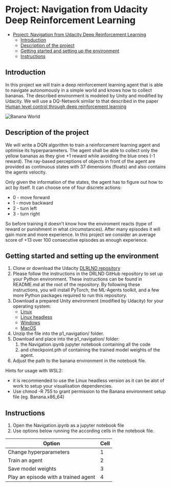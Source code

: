 # Project: Navigation from Udacity Deep Reinforcement Learning

- [Project: Navigation from Udacity Deep Reinforcement Learning](#project-navigation-from-udacity-deep-reinforcement-learning)
  - [Introduction](#introduction)
  - [Description of the project](#description-of-the-project)
  - [Getting started and setting up the environment](#getting-started-and-setting-up-the-environment)
  - [Instructions](#instructions)


## Introduction

In this project we will train a deep reinforcement learning agent that is able to navigate autonomously in a simple world and knows how to collect bananas.
The described environment is modeled by Unity and modified by Udacity.
We will use a DQ-Network similar to that described in the paper [Human level control through deep reinforcement learning](https://storage.googleapis.com/deepmind-media/dqn/DQNNaturePaper.pdf)

![Banana World](banana_world.gif)

## Description of the project

We will write a DQN algorithm to train a reinforcement learning agent and optimise its hyperparameters. The agent shall be able to collect only the yellow bananas as they give +1 reward while avoiding the blue ones (-1 reward). The ray-based perceptions of objects in front of the agent are provided as continuous states with 37 dimensions (floats) and also contains the agents velocity.

Only given the information of the states, the agent has to figure out how to act by itself. 
It can choose one of four discrete actions:
* 0 - move forward
* 1 - move backward
* 2 - turn left
* 3 - turn right

So before training it doesn't know how the enviroment reacts (type of reward or punishment in what circumstances). After many episodes it will gain more and more experience. In this project we consider an average score of +13 over 100 consecutive episodes as enough experience.

## Getting started and setting up the environment

1. Clone or download the Udacity [DLRLND repository](https://github.com/udacity/deep-reinforcement-learning) 
2. Please follow the instructions in the DRLND GitHub repository to set up your Python environment. These instructions can be found in README.md at the root of the repository. By following these instructions, you will install PyTorch, the ML-Agents toolkit, and a few more Python packages required to run this repository.
3. Download a prepared Unity environment (modified by Udacity) for your operating system: 
   - [Linux](https://s3-us-west-1.amazonaws.com/udacity-drlnd/P1/Banana/Banana_Linux.zip)
   - [Linux headless](https://s3-us-west-1.amazonaws.com/udacity-drlnd/P1/Banana/Banana_Linux_NoVis.zip)
   - [Windows](https://s3-us-west-1.amazonaws.com/udacity-drlnd/P1/Banana/Banana_Windows_x86_64.zip)
   - [MacOS](https://s3-us-west-1.amazonaws.com/udacity-drlnd/P1/Banana/Banana.app.zip)
4. Unzip the file into the p1_navigation/ folder.
5. Download and place into the p1_navigation/ folder:
   1. the Navigation.ipynb jupyter notebook containing all the code
   2. and checkpoint.pth of containing the trained model weights of the agent.
6. Adjust the path to the banana environment in the notebook file.

Hints for usage with WSL2: 
- it is recommended to use the Linux headless version as it can be alot of work to setup your visualisation dependencies.
- Use chmod -R 755 to grant permission to the Banana environment setup file (eg. Banana.x86_64)

## Instructions
1. Open the Navigation.ipynb as a jupyter notebook file
2. Use options below running the according cells in the notebook file.

| Option                               | Cell |
| ------------------------------------ | ---  |
| Change hyperparameters               | 1    |
| Train an agent                       | 2    |  
| Save model weights                   | 3    |
| Play an episode with a trained agent | 4    | 